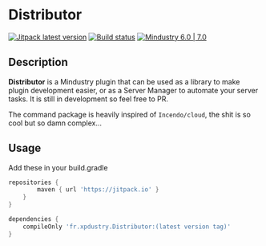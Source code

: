 # Distributor

[![Jitpack latest version](https://jitpack.io/v/Xpdustry/Distributor.svg)](https://jitpack.io/#Xpdustry/Distributor)
[![Build status](https://github.com/Xpdustry/Distributor/actions/workflows/build.yml/badge.svg?branch=master&event=push)](https://github.com/Xpdustry/Distributor/actions/workflows/build.yml)
[![Mindustry 6.0 | 7.0 ](https://img.shields.io/badge/Mindustry-6.0%20%7C%207.0-ffd37f)](https://github.com/Anuken/Mindustry/releases)

## Description

**Distributor** is a Mindustry plugin that can be used as a library to make plugin development easier,
or as a Server Manager to automate your server tasks. It is still in development so feel free to PR.

The command package is heavily inspired of `Incendo/cloud`, the shit is so cool but so damn complex...

## Usage

Add these in your build.gradle

```gradle
repositories {
        maven { url 'https://jitpack.io' }
    }
}

dependencies {
    compileOnly 'fr.xpdustry.Distributor:(latest version tag)'
}
```
